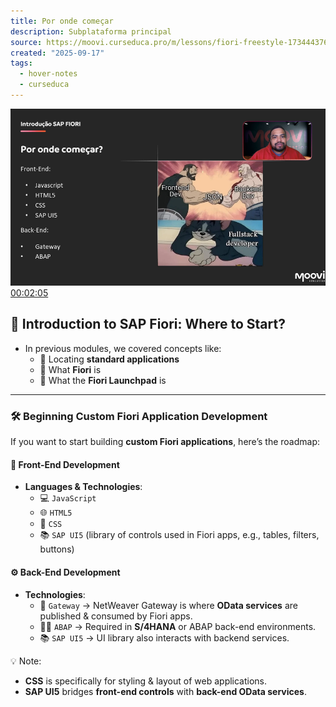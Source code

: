 ```yaml
---
title: Por onde começar
description: Subplataforma principal
source: https://moovi.curseduca.pro/m/lessons/fiori-freestyle-1734443760098
created: "2025-09-17"
tags:
  - hover-notes
  - curseduca
---
```


![00:02:05](hover-notes-images/screenshot-01K5AMQ3X99CNY5JK05EGMZEG7.png)
[00:02:05](https://moovi.curseduca.pro/m/lessons/fiori-freestyle-1734443760098)
## 🚀 Introduction to SAP Fiori: Where to Start?
- In previous modules, we covered concepts like:  
  - 📌 Locating **standard applications**  
  - 📌 What **Fiori** is  
  - 📌 What the **Fiori Launchpad** is  

---

### 🛠️ Beginning Custom Fiori Application Development
If you want to start building **custom Fiori applications**, here’s the roadmap:  

#### 🎨 Front-End Development
- **Languages & Technologies**:  
  - 💻 `JavaScript`  
  - 🌐 `HTML5`  
  - 🎨 `CSS`  
  - 📚 `SAP UI5` (library of controls used in Fiori apps, e.g., tables, filters, buttons)  

#### ⚙️ Back-End Development
- **Technologies**:  
  - 🔌 `Gateway` → NetWeaver Gateway is where **OData services** are published & consumed by Fiori apps.  
  - 👨‍💻 `ABAP` → Required in **S/4HANA** or ABAP back-end environments.  
  - 📚 `SAP UI5` → UI library also interacts with backend services.  

💡 Note:  
- **CSS** is specifically for styling & layout of web applications.  
- **SAP UI5** bridges **front-end controls** with **back-end OData services**.  
